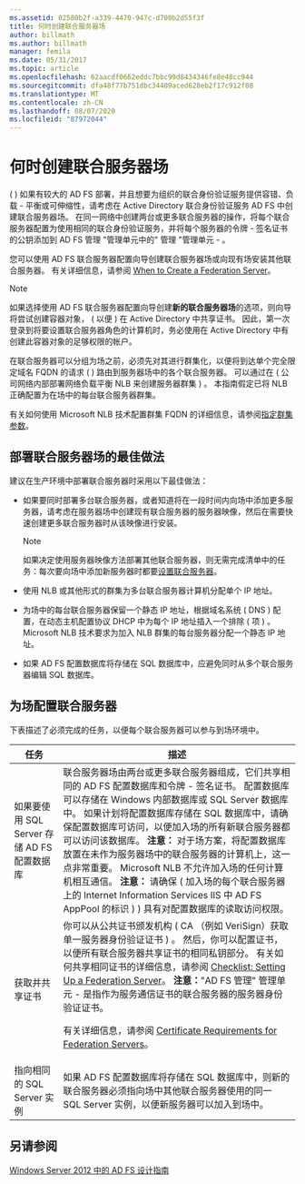 ```yaml
---
ms.assetid: 02580b2f-a339-4470-947c-d700b2d55f3f
title: 何时创建联合服务器场
author: billmath
ms.author: billmath
manager: femila
ms.date: 05/31/2017
ms.topic: article
ms.openlocfilehash: 62aacdf0662eddc7bbc99d8434346fe8e48cc944
ms.sourcegitcommit: dfa48f77b751dbc34409aced628eb2f17c912f08
ms.translationtype: MT
ms.contentlocale: zh-CN
ms.lasthandoff: 08/07/2020
ms.locfileid: "87972044"
---
```

# <a name="when-to-create-a-federation-server-farm"></a>何时创建联合服务器场

\( \) 如果有较大的 AD FS 部署，并且想要为组织的联合身份验证服务提供容错、负载 \- 平衡或可伸缩性，请考虑在 Active Directory 联合身份验证服务 AD FS 中创建联合服务器场。 在同一网络中创建两台或更多联合服务器的操作，将每个联合服务器配置为使用相同的联合身份验证服务，并将每个服务器的令牌 \- 签名证书的公钥添加到 AD FS 管理 "管理单元中的" 管理 "管理单元 \- 。

您可以使用 AD FS 联合服务器配置向导创建联合服务器场或向现有场安装其他联合服务器。 有关详细信息，请参阅 [When to Create a Federation Server](When-to-Create-a-Federation-Server.md)。

> [!NOTE]
> 如果选择使用 AD FS 联合服务器配置向导创建**新的联合服务器场**的选项，则向导将尝试创建容器对象， \( 以便 \) 在 Active Directory 中共享证书。 因此，第一次登录到将要设置联合服务器角色的计算机时，务必使用在 Active Directory 中有创建此容器对象的足够权限的帐户。

在联合服务器可以分组为场之前，必须先对其进行群集化，以便将到达单个完全限定域名 FQDN 的请求 \( \) 路由到服务器场中的各个联合服务器。 可以通过在 \( 公司网络内部部署网络负载平衡 NLB 来创建服务器群集 \) 。 本指南假定已将 NLB 正确配置为在场中的每台联合服务器群集。

有关如何使用 Microsoft NLB 技术配置群集 FQDN 的详细信息，请参阅[指定群集参数](https://go.microsoft.com/fwlink/?LinkID=74651)。

## <a name="best-practices-for-deploying-a-federation-server-farm"></a>部署联合服务器场的最佳做法
建议在生产环境中部署联合服务器时采用以下最佳做法：

-   如果要同时部署多台联合服务器，或者知道将在一段时间内向场中添加更多服务器，请考虑在服务器场中创建现有联合服务器的服务器映像，然后在需要快速创建更多联合服务器时从该映像进行安装。

    > [!NOTE]
    > 如果决定使用服务器映像方法部署其他联合服务器，则无需完成清单中的任务：每次要向场中添加新服务器时都要[设置联合服务器](../../ad-fs/deployment/Checklist--Setting-Up-a-Federation-Server.md)。

-   使用 NLB 或其他形式的群集为多台联合服务器计算机分配单个 IP 地址。

-   为场中的每台联合服务器保留一个静态 IP 地址，根据域名系统 \( DNS \) 配置，在动态主机配置协议 DHCP 中为每个 IP 地址插入一个排除 \( 项 \) 。 Microsoft NLB 技术要求为加入 NLB 群集的每台服务器分配一个静态 IP 地址。

-   如果 AD FS 配置数据库将存储在 SQL 数据库中，应避免同时从多个联合服务器编辑 SQL 数据库。

## <a name="configuring-federation-servers-for-a-farm"></a>为场配置联合服务器
下表描述了必须完成的任务，以便每个联合服务器可以参与到场环境中。

|任务|描述|
|--------|---------------|
|如果要使用 SQL Server 存储 AD FS 配置数据库|联合服务器场由两台或更多联合服务器组成，它们共享相同的 AD FS 配置数据库和令牌 \- 签名证书。 配置数据库可以存储在 Windows 内部数据库或 SQL Server 数据库中。 如果计划将配置数据库存储在 SQL 数据库中，请确保配置数据库可访问，以便加入场的所有新联合服务器都可以访问该数据库。 **注意：** 对于场方案，将配置数据库放置在未作为服务器场中的联合服务器的计算机上，这一点非常重要。 Microsoft NLB 不允许加入场的任何计算机相互通信。 **注意：** 请确保 \( 加入场的每个联合服务器上的 Internet Information Services IIS 中 AD FS AppPool 的标识 \) \) 具有对配置数据库的读取访问权限。|
|获取并共享证书|你可以从公共证书颁发机构 \( CA （例如 VeriSign）获取单一服务器身份验证证书 \) 。 然后，你可以配置证书，以便所有联合服务器共享证书的相同私钥部分。 有关如何共享相同证书的详细信息，请参阅 [Checklist: Setting Up a Federation Server](../../ad-fs/deployment/Checklist--Setting-Up-a-Federation-Server.md)。 **注意：**"AD FS 管理" 管理单元 \- 是指作为服务通信证书的联合服务器的服务器身份验证证书。<p>有关详细信息，请参阅 [Certificate Requirements for Federation Servers](Certificate-Requirements-for-Federation-Servers.md)。|
|指向相同的 SQL Server 实例|如果 AD FS 配置数据库将存储在 SQL 数据库中，则新的联合服务器必须指向场中其他联合服务器使用的同一 SQL Server 实例，以便新服务器可以加入到场中。|

## <a name="see-also"></a>另请参阅
[Windows Server 2012 中的 AD FS 设计指南](AD-FS-Design-Guide-in-Windows-Server-2012.md)
